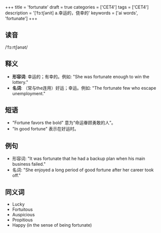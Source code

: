 +++
title = 'fortunate'
draft = true
categories = ['CET4']
tags = ['CET4']
description = '[ˈfɔːt∫ənit] a.幸运的，侥幸的'
keywords = ['ai words', 'fortunate']
+++

## 读音
/ˈfɔːrtʃənət/

## 释义
- **形容词**: 幸运的；有幸的。例如: "She was fortunate enough to win the lottery."
- **名词**: （常与the连用）好运；幸运。例如: "The fortunate few who escape unemployment."

## 短语
- "Fortune favors the bold" 意为“命运眷顾勇敢的人”。
- "In good fortune" 表示在好运时。

## 例句
- 形容词: "It was fortunate that he had a backup plan when his main business failed."
- 名词: "She enjoyed a long period of good fortune after her career took off."

## 同义词
- Lucky
- Fortuitous
- Auspicious
- Propitious
- Happy (in the sense of being fortunate)
